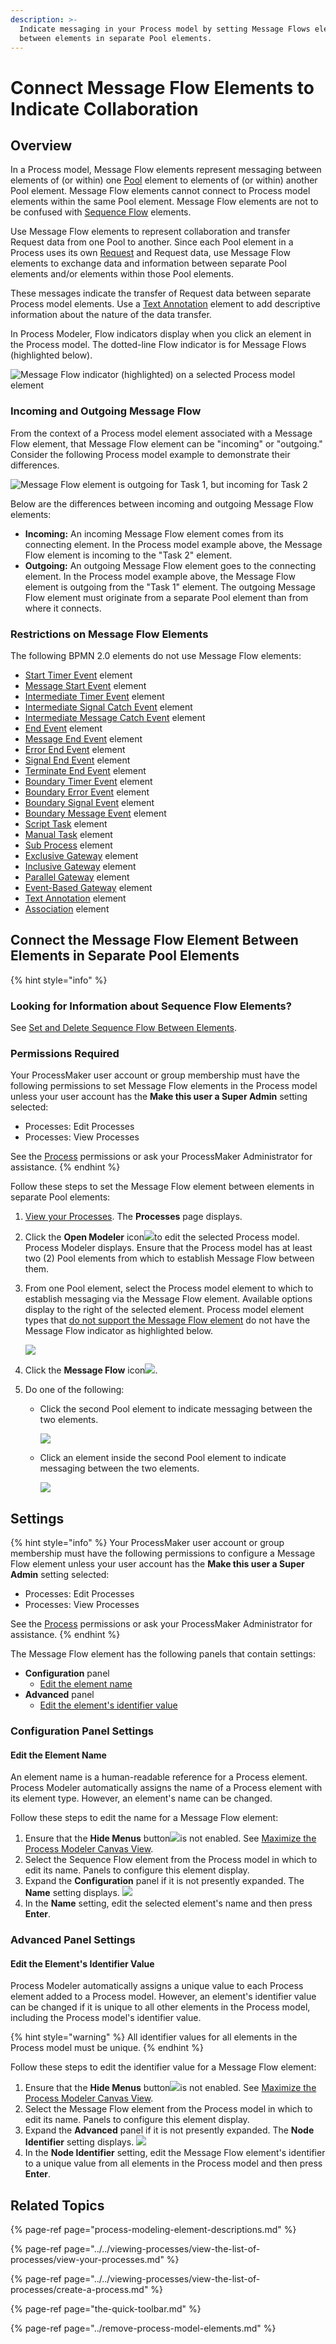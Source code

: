 ```yaml
---
description: >-
  Indicate messaging in your Process model by setting Message Flows elements
  between elements in separate Pool elements.
---
```


# Connect Message Flow Elements to Indicate Collaboration

## Overview

In a Process model, Message Flow elements represent messaging between elements of \(or within\) one [Pool](process-modeling-element-descriptions.md#pool) element to elements of \(or within\) another Pool element. Message Flow elements cannot connect to Process model elements within the same Pool element. Message Flow elements are not to be confused with [Sequence Flow](process-modeling-element-descriptions.md#sequence-flow) elements.

Use Message Flow elements to represent collaboration and transfer Request data from one Pool to another. Since each Pool element in a Process uses its own [Request](../../../using-processmaker/requests/what-is-a-request.md) and Request data, use Message Flow elements to exchange data and information between separate Pool elements and/or elements within those Pool elements.

These messages indicate the transfer of Request data between separate Process model elements. Use a [Text Annotation](process-modeling-element-descriptions.md#text-annotation) element to add descriptive information about the nature of the data transfer.

In Process Modeler, Flow indicators display when you click an element in the Process model. The dotted-line Flow indicator is for Message Flows \(highlighted below\).

![Message Flow indicator \(highlighted\) on a selected Process model element](../../../.gitbook/assets/message-flow-indicator-process-modeler-designer.png)

### Incoming and Outgoing Message Flow

From the context of a Process model element associated with a Message Flow element, that Message Flow element can be "incoming" or "outgoing." Consider the following Process model example to demonstrate their differences.

![Message Flow element is outgoing for Task 1, but incoming for Task 2](../../../.gitbook/assets/message-flow-between-pool-elements-process-model-designer.png)

Below are the differences between incoming and outgoing Message Flow elements:

* **Incoming:** An incoming Message Flow element comes from its connecting element. In the Process model example above, the Message Flow element is incoming to the "Task 2" element.
* **Outgoing:** An outgoing Message Flow element goes to the connecting element. In the Process model example above, the Message Flow element is outgoing from the "Task 1" element. The outgoing Message Flow element must originate from a separate Pool element than from where it connects.

### Restrictions on Message Flow Elements

The following BPMN 2.0 elements do not use Message Flow elements:

* ​[Start Timer Event](process-modeling-element-descriptions.md#start-timer-event) element
* [Message Start Event](process-modeling-element-descriptions.md#message-start-event) element
* [Intermediate Timer Event](process-modeling-element-descriptions.md#intermediate-timer-event) element
* [Intermediate Signal Catch Event](process-modeling-element-descriptions.md#intermediate-signal-catch-event) element
* [Intermediate Message Catch Event](process-modeling-element-descriptions.md#intermediate-message-catch-event) element
* [End Event](process-modeling-element-descriptions.md#end-event) element
* [Message End Event](process-modeling-element-descriptions.md#message-end-event) element
* [Error End Event](process-modeling-element-descriptions.md#error-end-event) element
* [Signal End Event](process-modeling-element-descriptions.md#signal-end-event) element
* [Terminate End Event](process-modeling-element-descriptions.md#terminate-end-event) element
* [Boundary Timer Event](process-modeling-element-descriptions.md#boundary-timer-event) element
* [Boundary Error Event](process-modeling-element-descriptions.md#boundary-error-event) element
* [Boundary Signal Event](process-modeling-element-descriptions.md#boundary-signal-event) element
* [Boundary Message Event](process-modeling-element-descriptions.md#boundary-message-event) element
* [Script Task](process-modeling-element-descriptions.md#script-task) element
* [Manual Task](process-modeling-element-descriptions.md#manual-task) element
* [Sub Process](process-modeling-element-descriptions.md#sub-process) element
* [Exclusive Gateway](process-modeling-element-descriptions.md#exclusive-gateway) element
* [Inclusive Gateway](process-modeling-element-descriptions.md#inclusive-gateway) element
* [Parallel Gateway](process-modeling-element-descriptions.md#parallel-gateway) element
* [Event-Based Gateway](process-modeling-element-descriptions.md#event-based-gateway) element
* [Text Annotation](process-modeling-element-descriptions.md#text-annotation) element
* [Association](process-modeling-element-descriptions.md#association) element

## Connect the Message Flow Element Between Elements in Separate Pool Elements

{% hint style="info" %}
### Looking for Information about Sequence Flow Elements?

See [Set and Delete Sequence Flow Between Elements](the-quick-toolbar.md).

### Permissions Required

Your ProcessMaker user account or group membership must have the following permissions to set Message Flow elements in the Process model unless your user account has the **Make this user a Super Admin** setting selected:

* Processes: Edit Processes
* Processes: View Processes

See the [Process](../../../processmaker-administration/permission-descriptions-for-users-and-groups.md#processes) permissions or ask your ProcessMaker Administrator for assistance.
{% endhint %}

Follow these steps to set the Message Flow element between elements in separate Pool elements:

1. ​[View your Processes](../../viewing-processes/view-the-list-of-processes/view-your-processes.md#view-all-active-processes). The **Processes** page displays.
2. Click the **Open Modeler** icon![](../../../.gitbook/assets/open-modeler-edit-icon-processes-page-processes.png)to edit the selected Process model. Process Modeler displays. Ensure that the Process model has at least two \(2\) Pool elements from which to establish Message Flow between them.
3. From one Pool element, select the Process model element to which to establish messaging via the Message Flow element. Available options display to the right of the selected element. Process model element types that [do not support the Message Flow element](set-and-delete-message-flow-between-elements.md#restrictions-on-message-flow-elements) do not have the Message Flow indicator as highlighted below.  

   ![](../../../.gitbook/assets/message-flow-indicator-process-modeler-designer.png)

4. Click the **Message Flow** icon![](../../../.gitbook/assets/message-flow-icon-process-modeler-processes.png).
5. Do one of the following:
   * Click the second Pool element to indicate messaging between the two elements.  

     ![](../../../.gitbook/assets/message-flow-to-pool-element-process-modeler-designer.png)

   * Click an element inside the second Pool element to indicate messaging between the two elements.  

     ![](../../../.gitbook/assets/message-flow-between-pool-elements-process-model-designer.png)

## Settings

{% hint style="info" %}
Your ProcessMaker user account or group membership must have the following permissions to configure a Message Flow element unless your user account has the **Make this user a Super Admin** setting selected:

* Processes: Edit Processes
* Processes: View Processes

See the [Process](../../../processmaker-administration/permission-descriptions-for-users-and-groups.md#processes) permissions or ask your ProcessMaker Administrator for assistance.
{% endhint %}

The Message Flow element has the following panels that contain settings:

* **Configuration** panel
  * [Edit the element name](set-and-delete-message-flow-between-elements.md#edit-the-element-name)
* **Advanced** panel
  * [Edit the element's identifier value](set-and-delete-message-flow-between-elements.md#edit-the-elements-identifier-value)

### Configuration Panel Settings

#### Edit the Element Name

An element name is a human-readable reference for a Process element. Process Modeler automatically assigns the name of a Process element with its element type. However, an element's name can be changed.

Follow these steps to edit the name for a Message Flow element:

1. Ensure that the **Hide Menus** button![](../../../.gitbook/assets/hide-menus-button-process-modeler-processes.png)is not enabled. See [Maximize the Process Modeler Canvas View](../navigate-around-your-process-model.md#maximize-the-process-modeler-canvas-view).
2. Select the Sequence Flow element from the Process model in which to edit its name. Panels to configure this element display.
3. Expand the **Configuration** panel if it is not presently expanded. The **Name** setting displays. ![](../../../.gitbook/assets/message-flow-configuration-name-process-modeler-processes.png)
4. In the **Name** setting, edit the selected element's name and then press **Enter**.

### Advanced Panel Settings

#### Edit the Element's Identifier Value

Process Modeler automatically assigns a unique value to each Process element added to a Process model. However, an element's identifier value can be changed if it is unique to all other elements in the Process model, including the Process model's identifier value.

{% hint style="warning" %}
All identifier values for all elements in the Process model must be unique.
{% endhint %}

Follow these steps to edit the identifier value for a Message Flow element:

1. Ensure that the **Hide Menus** button![](../../../.gitbook/assets/hide-menus-button-process-modeler-processes.png)is not enabled. See [Maximize the Process Modeler Canvas View](../navigate-around-your-process-model.md#maximize-the-process-modeler-canvas-view).
2. Select the Message Flow element from the Process model in which to edit its name. Panels to configure this element display.
3. Expand the **Advanced** panel if it is not presently expanded. The **Node Identifier** setting displays. ![](../../../.gitbook/assets/message-flow-configuration-identifier-name-process-modeler-processes.png)
4. In the **Node Identifier** setting, edit the Message Flow element's identifier to a unique value from all elements in the Process model and then press **Enter**.

## Related Topics

{% page-ref page="process-modeling-element-descriptions.md" %}

{% page-ref page="../../viewing-processes/view-the-list-of-processes/view-your-processes.md" %}

{% page-ref page="../../viewing-processes/view-the-list-of-processes/create-a-process.md" %}

{% page-ref page="the-quick-toolbar.md" %}

{% page-ref page="../remove-process-model-elements.md" %}

